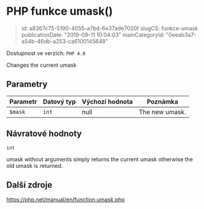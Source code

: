 PHP funkce umask()
==================

> id: a8367c75-5190-4055-a7bd-6e37ade7020f
> slugCS: funkce-umask
> publicationDate: "2019-09-11 10:04:03"
> mainCategoryId: "0eeab3a7-a54b-46db-a253-ca6100145648"

Dostupnost ve verzích: `PHP 4.0`

Changes the current umask


Parametry
--------------

| Parametr | Datový typ | Výchozí hodnota | Poznámka |
|-----|-----|-----|-----|
| `$mask` | `int` | null | The new umask. |


Návratové hodnoty
----------------

`int`

umask without arguments simply returns the
current umask otherwise the old umask is returned.

Další zdroje
------------

https://php.net/manual/en/function.umask.php
